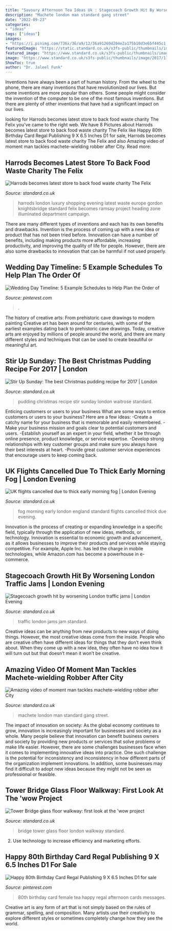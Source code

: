 ```yaml
---
title: "Savoury Afternoon Tea Ideas Uk : Stagecoach Growth Hit By Worsening London Traffic Jams"
description: "Machete london man standard gang street"
date: "2022-09-23"
categories:
- "ideas"
tags: ["ideas"]
images:
- "https://i.pinimg.com/736x/36/a9/12/36a91260d204e2a175b10d3e65f445c1.jpg"
featuredImage: "https://static.standard.co.uk/s3fs-public/thumbnails/image/2015/01/23/10/machetelead2301B.jpg"
featured_image: "https://www.standard.co.uk/s3fs-public/thumbnails/image/2017/11/24/12/best-christmas-pudding-recipe.jpg"
image: "https://www.standard.co.uk/s3fs-public/thumbnails/image/2017/11/24/12/best-christmas-pudding-recipe.jpg"
ShowToc: true
author: "Dr. Jaleel Funk"
---
```



Inventions have always been a part of human history. From the wheel to the phone, there are many inventions that have revolutionized our lives. But some inventions are more popular than others. Some people might consider the invention of the computer to be one of the most famous inventions. But there are plenty of other inventions that have had a significant impact on our lives.

	

		
looking for Harrods becomes latest store to back food waste charity The Felix you've came to the right web. We have 8 Pictures about Harrods becomes latest store to back food waste charity The Felix like Happy 80th Birthday Card Regal Publishing 9 X 6.5 Inches D1 for sale, Harrods becomes latest store to back food waste charity The Felix and also Amazing video of moment man tackles machete-wielding robber after City. Read more:
		
    
## Harrods Becomes Latest Store To Back Food Waste Charity The Felix

<img loading=lazy src="https://static.standard.co.uk/s3fs-public/thumbnails/image/2016/11/15/17/f6pf64.jpg" onerror="this.onerror=null;this.src='https://tse2.mm.bing.net/th?id=OIP.IiwTSHp4-qzxvvUMzjspfAHaE8&amp;pid=15.1';" alt="Harrods becomes latest store to back food waste charity The Felix">

_Source: standard.co.uk_

>harrods london luxury shopping evening latest waste europe gordon knightsbridge standard felix becomes ramsay project heading zone illuminated department campaign. 

	

There are many different types of inventions and each has its own benefits and drawbacks.
Invention is the process of coming up with a new idea or product that has not been tried before. Innovation can have a number of benefits, including making products more affordable, increasing productivity, and improving the quality of life for people. However, there are also some drawbacks to innovation that can be harmful if not used properly.

    
## Wedding Day Timeline: 5 Example Schedules To Help Plan The Order Of

<img loading=lazy src="https://i.pinimg.com/736x/36/a9/12/36a91260d204e2a175b10d3e65f445c1.jpg" onerror="this.onerror=null;this.src='https://tse4.mm.bing.net/th?id=OIP.4C1gVr3lbF5bJGDN8oY5OgHaLH&amp;pid=15.1';" alt="Wedding Day Timeline: 5 Example Schedules to Help Plan the Order of">

_Source: pinterest.com_

>. 

	

The history of creative arts: From prehistoric cave drawings to modern painting
Creative art has been around for centuries, with some of the earliest examples dating back to prehistoric cave drawings. Today, creative arts are enjoyed by millions of people around the world, and there are many different styles and techniques that can be used to create beautiful or meaningful art.

    
## Stir Up Sunday: The Best Christmas Pudding Recipe For 2017 | London

<img loading=lazy src="https://www.standard.co.uk/s3fs-public/thumbnails/image/2017/11/24/12/best-christmas-pudding-recipe.jpg" onerror="this.onerror=null;this.src='https://tse3.mm.bing.net/th?id=OIP.cQxk9SgXsJPhJgyFjTBPfwHaE8&amp;pid=15.1';" alt="Stir Up Sunday: The best Christmas pudding recipe for 2017 | London">

_Source: standard.co.uk_

>pudding christmas recipe stir sunday london waitrose standard. 

	

Enticing customers or users to your business
What are some ways to entice customers or users to your business? Here are a few ideas: 
-Create a catchy name for your business that is memorable and easily remembered.
-Make your business mission and goals clear to potential customers and users. 
-Establish yourself as an expert in your field, whether it be through online presence, product knowledge, or service expertise. 
-Develop strong relationships with key customer groups and make sure you always have their best interests at heart. 
-Provide great customer service experiences that encourage users to keep coming back.

    
## UK Flights Cancelled Due To Thick Early Morning Fog | London Evening

<img loading=lazy src="https://static.standard.co.uk/s3fs-public/thumbnails/image/2014/03/13/07/fog.jpg" onerror="this.onerror=null;this.src='https://tse3.mm.bing.net/th?id=OIP.IzIXMIlBFr1cegJBnNzNFQHaE8&amp;pid=15.1';" alt="UK flights cancelled due to thick early morning fog | London Evening">

_Source: standard.co.uk_

>fog morning early london england standard flights cancelled thick due evening. 

	

Innovation is the process of creating or expanding knowledge in a specific field, typically through the application of new ideas, methods, or technology. Innovation is essential to economic growth and advancement, as it allows businesses to improve their products and services while staying competitive. For example, Apple Inc. has led the charge in mobile technologies, while Amazon.com has become a powerhouse in e-commerce.

    
## Stagecoach Growth Hit By Worsening London Traffic Jams | London Evening

<img loading=lazy src="https://static.standard.co.uk/s3fs-public/thumbnails/image/2014/02/06/07/traffic-jam.jpg" onerror="this.onerror=null;this.src='https://tse4.mm.bing.net/th?id=OIP.3mr4IC85n2Xv_sRGorr-6QHaE8&amp;pid=15.1';" alt="Stagecoach growth hit by worsening London traffic jams | London Evening">

_Source: standard.co.uk_

>traffic london jams jam standard. 

	

Creative ideas can be anything from new products to new ways of doing things. However, the most creative ideas come from the inside. People who are creative often have different ideas for things that they don’t even think about. When they come up with a new idea, they often have no idea how it will turn out but that doesn’t mean it won’t be creative.

    
## Amazing Video Of Moment Man Tackles Machete-wielding Robber After City

<img loading=lazy src="https://static.standard.co.uk/s3fs-public/thumbnails/image/2015/01/23/10/machetelead2301B.jpg" onerror="this.onerror=null;this.src='https://tse4.mm.bing.net/th?id=OIP.9LWINQilSdNZdSze9nO_3gHaE8&amp;pid=15.1';" alt="Amazing video of moment man tackles machete-wielding robber after City">

_Source: standard.co.uk_

>machete london man standard gang street. 

	

The impact of innovation on society:
As the global economy continues to grow, innovation is increasingly important for businesses and society as a whole. Many people believe that innovation can benefit business owners and society by providing new products or services that solve problems or make life easier. However, there are some challenges businesses face when it comes to implementing innovative ideas into practice. One such challenge is the potential for inconsistency and inconsistency in how different parts of the organization implement innovations. In addition, some businesses may find it difficult to adopt new ideas because they might not be seen as professional or feasible.

    
## Tower Bridge Glass Floor Walkway: First Look At The &#039;wow Project

<img loading=lazy src="https://static.standard.co.uk/s3fs-public/thumbnails/image/2014/11/10/09/TowerBridge1.jpg" onerror="this.onerror=null;this.src='https://tse2.mm.bing.net/th?id=OIP.MewLmqgtxyWySlPEETg5lAHaE8&amp;pid=15.1';" alt="Tower Bridge glass floor walkway: first look at the &#039;wow project">

_Source: standard.co.uk_

>bridge tower glass floor london walkway standard. 

	

2. Use technology to increase efficiency and marketing efforts.

    
## Happy 80th Birthday Card Regal Publishing 9 X 6.5 Inches D1 For Sale

<img loading=lazy src="https://i.pinimg.com/736x/3d/12/71/3d1271455fb82d8d865e6b645dc3524d.jpg" onerror="this.onerror=null;this.src='https://tse4.mm.bing.net/th?id=OIP.tr2HhhRfTaYzIFlMHnaiSAHaKq&amp;pid=15.1';" alt="Happy 80th Birthday Card Regal Publishing 9 X 6.5 Inches D1 for sale">

_Source: pinterest.com_

>80th birthday card female tea happy regal afternoon cards messages. 

	

Creative art is any form of art that is not simply based on the rules of grammar, spelling, and composition. Many artists use their creativity to explore different styles or sometimes completely change how they see the world.

